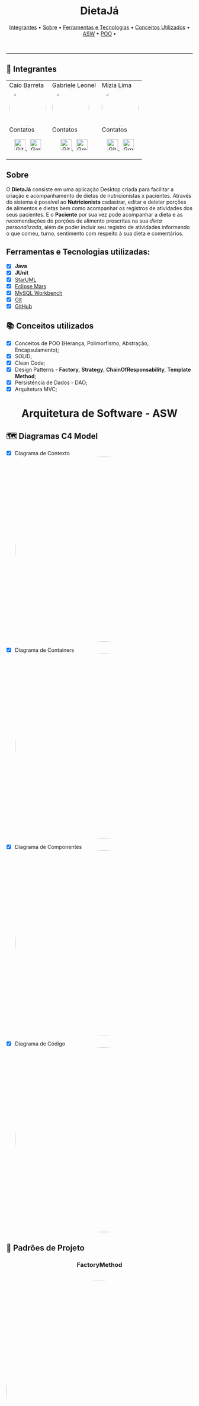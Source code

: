 <h1 align="center">
    DietaJá
</h1>

<p align="center">
  <a href="#-integrantes">Integrantes</a> •
  <a href="#sobre">Sobre</a> •
  <a href="#ferramentas">Ferramentas e Tecnologias</a> •
  <a href="#conceitos">Conceitos Utilizados</a> •
  <a href="#ASW">ASW</a> •
  <a href="#POO">POO</a> •
</p>
<br>

---

## 👐 Integrantes
<table>
<tr>
    <td>  
        Caio Barreta
        <br/>
        <img src="https://avatars.githubusercontent.com/u/7398046?v=4" width="100px;" alt="" style="border-radius:50%"/>
        <br/>
        Contatos
        <p align="center">
            <a href="https://github.com/caiobarretta" target="_blank">
              <img src="https://image.flaticon.com/icons/png/512/25/25231.png" alt="GitHub-icon" width="30" height="30"/>
            </a>
              &nbsp;
            <a href="mailto:caio.barretta@aluno.ifsp.edu.br" target="_blank">
              <img src="https://image.flaticon.com/icons/png/512/281/281769.png" alt="Gmail-icon" width="30" height="30"/>
            </a>
         </p>
    </td>
    <td>
        Gabriele Leonel
        <br/>
        <img src="https://avatars.githubusercontent.com/u/42439114?v=4" width="100px;" alt="" style="border-radius:50%"/> 
        <br/>
        Contatos
        <p align="center">
            <a href="https://github.com/gabrieleleonel" target="_blank">
              <img src="https://image.flaticon.com/icons/png/512/25/25231.png" alt="GitHub-icon" width="30" height="30"/>
            </a>
            </a>
              &nbsp;
            <a href="mailto:gabriele.leonel@aluno.ifsp.edu.br" target="_blank">
              <img src="https://image.flaticon.com/icons/png/512/281/281769.png" alt="Gmail-icon" width="30" height="30"/>
            </a>
         </p>
    </td>
    <td>    
        Mízia Lima
        <br/>
        <img src="https://avatars.githubusercontent.com/u/42849855?s=400&u=f2dfc70f52e7c272e7865b3582e6cc09fea8f576&v=4" width="100px;" alt="" style="border-radius:50%"/> 
        <br/>
        Contatos
        <p align="center">
            <a href="https://github.com/miziaalmeida" target="_blank">
              <img src="https://image.flaticon.com/icons/png/512/25/25231.png" alt="GitHub-icon" width="30" height="30"/>
            </a>
              &nbsp;
            <a href="mailto:mizia.lima@aluno.ifsp.edu.br" target="_blank">
              <img src="https://image.flaticon.com/icons/png/512/281/281769.png" alt="Gmail-icon" width="30" height="30"/>
            </a>
         </p>
    </td>
</tr>
</table>

## Sobre
O **DietaJá** consiste em uma aplicação Desktop criada para facilitar a criação e acompanhamento de dietas de nutricionistas x pacientes. Através do sistema é possível ao **Nutricionista** cadastrar, editar e deletar porções de alimentos e dietas bem como acompanhar os registros de atividades dos seus pacientes. E o **Paciente** por sua vez pode acompanhar a dieta e as recomendações de porções de alimento prescritas na sua *dieta personalizada*, além de poder incluir seu registro de atividades informando o que comeu, turno, sentimento com respeito à sua dieta e comentários.

## Ferramentas e Tecnologias utilizadas:
- [x] **Java**
- [x] **JUnit**
- [x] [StarUML](https://staruml.io/)
- [x] [Eclipse Mars](https://www.eclipse.org/mars/)
- [x] [MySQL Workbench](https://www.mysql.com/downloads/)
- [x] [Git](https://git-scm.com/)
- [x] [GitHub](https://github.com/caiobarretta/DietaJa)

## 📚 Conceitos utilizados
- [x] Conceitos de POO (Herança, Polimorfismo, Abstração, Encapsulamento);
- [x] SOLID;
- [x] Clean Code;
- [x] Design Patterns - **Factory**, **Strategy**, **ChainOfResponsability**, **Template Method**;
- [x] Persistência de Dados - DAO; 
- [x] Arquitetura MVC;

<h1 align="center">
    Arquitetura de Software - ASW
</h1>


## 🗺️ Diagramas C4 Model
- [x] Diagrama de Contexto
    <br><img src="https://user-images.githubusercontent.com/42849855/143664070-d6b712d1-645e-467a-bcce-46909054c209.png" width="500px;" alt="" style="border-radius:50%"/>
- [x] Diagrama de Containers
  <br><img src="https://user-images.githubusercontent.com/42849855/143664082-80c68ecd-1499-4718-b367-84253607a46c.png" width="500px;" alt="" style="border-radius:50%"/>
- [x] Diagrama de Componentes
  <br><img src="https://user-images.githubusercontent.com/42849855/143664105-593d66b7-11c4-48a7-949d-cebfca465c4a.png" width="500px;" alt="" style="border-radius:50%"/>
- [x] Diagrama de Código
    <br><img src="https://user-images.githubusercontent.com/42849855/143663907-5eddff8c-fcf8-41fe-b63d-6ca77b807519.png" width="500px;" alt="" style="border-radius:50%"/>
    

##  📐 Padrões de Projeto
<h3 align="center">
    FactoryMethod
</h3>
<br><img src="https://user-images.githubusercontent.com/42849855/143726854-5a2dc2fc-32d3-417b-9b9d-0d9fb4339174.png" width="600px;" alt="" style="border-radius:50%"/>

<h3 align="center">
    Strategy
</h3>
<br><img src="https://user-images.githubusercontent.com/42849855/143726872-6bca40f8-2c7a-4c0d-b5a2-69436974e473.png" width="900px;" alt="" style="border-radius:50%"/>

<h3 align="center">
    ChainOfResponsability
</h3>
<br><img src="https://user-images.githubusercontent.com/42849855/143726840-1034b4f2-b614-4658-b3bc-17295c5028c3.png" width="900px;" alt="" style="border-radius:50%"/>

<h3 align="center">
    TemplateMethod
</h3>
<br><img src="https://user-images.githubusercontent.com/42849855/143726889-bdcf41f4-e7eb-49af-8715-db36b2eff55b.png" width="600px;" alt="" style="border-radius:50%"/>


<h1 align="center">
    Programação Orientada a Objetos - POO
</h1>

## Diagrama Casos de Uso
<br><img src="https://user-images.githubusercontent.com/42849855/143663890-462bcf7a-eb47-4b37-a5f9-09889b04374a.png" width="500px;" alt="" style="border-radius:50%"/>


 
---

Faculdade - [Instituto Federal de Educação, Ciência e Tecnologia de São Paulo - IFSP Câmpus Campinas](https://portal.cmp.ifsp.edu.br/)
